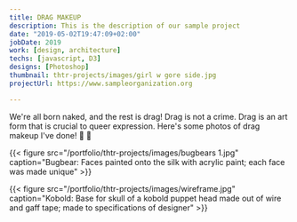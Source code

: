 ```yaml
---
title: DRAG MAKEUP
description: This is the description of our sample project
date: "2019-05-02T19:47:09+02:00"
jobDate: 2019
work: [design, architecture]
techs: [javascript, D3]
designs: [Photoshop]
thumbnail: thtr-projects/images/girl w gore side.jpg
projectUrl: https://www.sampleorganization.org

---
```


We're all born naked, and the rest is drag!
Drag is not a crime. Drag is an art form that is crucial to queer expression.
Here's some photos of drag makeup I've done! :kiss: :rainbow:

{{< figure src="/portfolio/thtr-projects/images/bugbears 1.jpg" caption="Bugbear: Faces painted onto the silk with acrylic paint; each face was made unique" >}}

{{< figure src="/portfolio/thtr-projects/images/wireframe.jpg" caption="Kobold: Base for skull of a kobold puppet head made out of wire and gaff tape; made to specifications of designer" >}}


